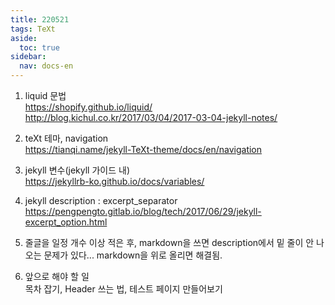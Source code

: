 ```yaml
---
title: 220521
tags: TeXt
aside:
  toc: true
sidebar:
  nav: docs-en
---
```


1) liquid 문법   
https://shopify.github.io/liquid/   
http://blog.kichul.co.kr/2017/03/04/2017-03-04-jekyll-notes/   

2) teXt 테마, navigation   
https://tianqi.name/jekyll-TeXt-theme/docs/en/navigation   

3) jekyll 변수(jekyll 가이드 내)   
https://jekyllrb-ko.github.io/docs/variables/   

4) jekyll description : excerpt_separator    
https://pengpengto.gitlab.io/blog/tech/2017/06/29/jekyll-excerpt_option.html    

5) 줄글을 일정 개수 이상 적은 후, markdown을 쓰면 description에서 밑 줄이 안 나오는 문제가 있다... markdown을 위로 올리면 해결됨.

5) 앞으로 해야 할 일   
목차 잡기, Header 쓰는 법, 테스트 페이지 만들어보기   